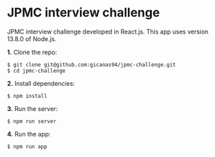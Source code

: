 # JPMC interview challenge

JPMC interview challenge developed in React.js. This app uses version 13.8.0 of Node.js.

**1.** Clone the repo:

```
$ git clone git@github.com:gicanas94/jpmc-challenge.git
$ cd jpmc-challenge
```

**2.** Install dependencies:

```
$ npm install
```

**3.** Run the server:

```
$ npm run server
```

**4.** Run the app:

```
$ npm run app
```
